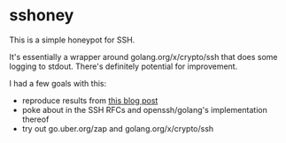 # sshoney

This is a simple honeypot for SSH.

It's essentially a wrapper around golang.org/x/crypto/ssh
that does some logging to stdout. There's definitely
potential for improvement.

I had a few goals with this:
  - reproduce results from [this blog post](https://systemoverlord.com/2020/09/04/lessons-learned-from-ssh-credential-honeypots.html)
  - poke about in the SSH RFCs and openssh/golang's implementation thereof
  - try out go.uber.org/zap and golang.org/x/crypto/ssh
